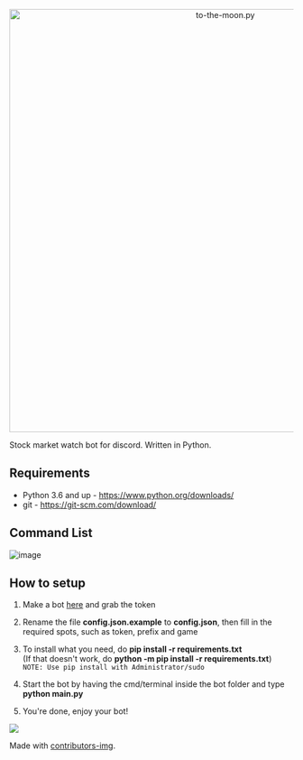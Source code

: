 <p align="center">
  <img alt="to-the-moon.py" src="https://dl3.pushbulletusercontent.com/25CJDZ1FmLHTYh6e1AHLtaCLLzzWO70S/Untitled-1.png" width="750px">
</p>

Stock market watch bot for discord. Written in Python.

## Requirements
- Python 3.6 and up - https://www.python.org/downloads/
- git - https://git-scm.com/download/

## Command List
![image](https://user-images.githubusercontent.com/5445968/128292062-26fcce26-ca2a-46fd-ac01-e55774921472.png)

## How to setup
1. Make a bot [here](https://discordapp.com/developers/applications/me) and grab the token

2. Rename the file **config.json.example** to **config.json**, then fill in the required spots, such as token, prefix and game

3. To install what you need, do **pip install -r requirements.txt**<br>
(If that doesn't work, do **python -m pip install -r requirements.txt**)<br>
`NOTE: Use pip install with Administrator/sudo`

4. Start the bot by having the cmd/terminal inside the bot folder and type **python main.py**

5. You're done, enjoy your bot!


<!-- Copy-paste in your Readme.md file -->

<a href = "https://github.com/Tanu-N-Prabhu/Python/graphs/contributors">
  <img src = "https://contrib.rocks/image?repo=ak4728/to-the-moon"/>
</a>

Made with [contributors-img](https://contrib.rocks).
